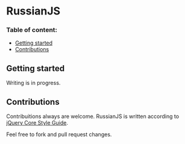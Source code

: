 # RussianJS

### Table of content:
* [Getting started](#getting-started)
* [Contributions](#contributions)

## Getting started

Writing is in progress.

## Contributions

Contribuitions always are welcome. RussianJS is written according to [jQuery Core Style Guide](http://docs.jquery.com/JQuery_Core_Style_Guidelines).

Feel free to fork and pull request changes.
